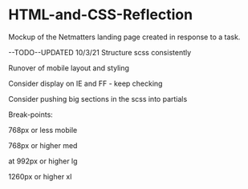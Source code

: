 # HTML-and-CSS-Reflection
Mockup of the Netmatters landing page created in response to a task.

--TODO--UPDATED 10/3/21
Structure scss consistently

Runover of mobile layout and styling

Consider display on IE and FF - keep checking

Consider pushing big sections in the scss into partials

Break-points: 

768px or less mobile

768px or higher med

at 992px or higher lg

1260px or higher xl

